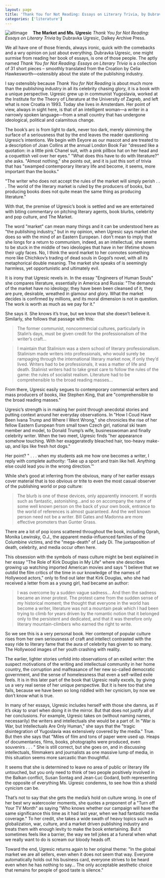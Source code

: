 ```yaml
---
layout: page
title: 'Thank You for Not Reading: Essays on Literary Trivia, by Dubravka Ugresic'
categories: ['literature']
---
```

<p><img src="http://sonnetmedia.net/images/uploads/ugresic.jpeg" style="float:left;margin-right:18px" alt="altimage" /> <strong>The Market and Ms. Ugresic</strong> <em>Thank You for Not Reading: Essays on Literary Trivia</em> by Dubravka Ugresic, Dalkey Archive Press.</p>
<p>We all have one of those friends, always ironic, quick with the comebacks and a wry opinion on just about everything. Dubravka Ugresic, one might surmise from reading her book of essays, is one of those people. The aptly named <em>Thank You for Not Reading: Essays on Literary Trivia</em> is a collection of 31 short pieces &#8211; smoothly translated from the Croation by Celia Hawkesworth&#8212;ostensibly about the state of the publishing industry.</p>
<p>I say ostensibly because <em>Thank You for Not Reading</em> is about much more than the publishing industry in all its celebrity chasing glory, it is a book with a unique perspective. Ugresic grew up in communist Yugoslavia, worked at the Institute for the Theory of Literature at the University of Zagreb, and left what is now Croatia in 1993. Today she lives in Amsterdam. Her point of view, always in sight here, is that of an intelligent woman&#8212;a writer in a narrowly spoken language&#8212;from a small country that has undergone ideological, political and calamitous change. </p>
<p>The book&#8217;s arc is from light to dark, never too dark, merely skimming the surface of a seriousness that by the end leaves the reader questioning Ugresic&#8217;s intentions. We begin with Eeyore as our mascot and are treated to a description of Joan Collins at the annual London Book Fair &quot;dressed like a quotation: in a little pink Chanel suit, with a pink pillbox hat on her head and a coquettish veil over her eyes.&quot; &quot;What does this have to do with literature?&quot; she asks. &quot;Almost nothing,&quot; she points out, and it is just this sort of trivia that has &quot;swamped contemporary literary life and become, it seems, more important than the books.&quot;</p>
<p>&quot;The writer who does not accept the rules of the market will simply perish . . . The world of the literary market is ruled by the producers of books, but producing books does not quite mean the same thing as producing literature.&quot;</p>
<p>With that, the premise of Ugresic&#8217;s book is settled and we are entertained with biting commentary on pitching literary agents, book blurbs, celebrity and pop culture, and The Market.</p>
<p>The word &quot;market&quot; can mean many things and it can be understood here as &quot;the publishing industry,&quot; but in my opinion, when Ugresic says market she does so with the mind of an Eastern European. I don&#8217;t mean to imply that she longs for a return to communism, indeed, as an intellectual, she seems to be stuck in the middle of two ideologies that have in her lifetime shown their ugly faces. No, I think the word market to her connotes something more like Chichikov&#8217;s trading of dead souls in Gogol&#8217;s novel, with all its metaphorical double meaning. The market she speaks of is seemingly harmless, yet opportunistic and ultimately evil. </p>
<p>It is irony that Ugresic revels in. In the essay &quot;Engineers of Human Souls&quot; she compares literature, essentially in America and Russia: &quot;The demands of the market have no ideology; they have been been cleansed of it, they are pure, desirable, wreathed in glamour and glory. What the market decides is confirmed by millions, and its moral dimension is not in question. The work is worth as much as we pay for it.&quot;</p>
<p>She says it. She knows it&#8217;s true, but we know that she doesn&#8217;t believe it. Similarly, she follows that passage with this:</p>
<blockquote>
<p>The former communist, noncommercial cultures, particularly in Stalin&#8217;s days, must be given credit for the professionalism of the writer&#8217;s craft&#8230;</p>
</blockquote>
<blockquote>
<p>I maintain that Stalinism was a stern school of literary professionalism. Stalinism made writers into professionals, who would surely be rampaging through the international literary market now, if only they&#8217;d lived. Writers had to be professionals, it was a matter of life and death. Stalinist writers had to take great care to follow the rules of the game: the rules of socialist realism. Literature had to be comprehensible to the broad reading masses&#8230;</p>
</blockquote>
<p>From there, Ugresic easily segues to contemporary commercial writers and mass producers of books, like Stephen King, that are &quot;comprehensible to the broad reading masses.&quot;</p>
<p>Ugresic&#8217;s strength is in making her point through anecdotal stories and putting context around her everyday observations. In &quot;How I Coud Have Been Ivana Trump and Where I Went Wrong,&quot; she chronicles the rise of her fellow Eastern European from small town Czech girl, national ski team member and model, to Donald Trump&#8217;s wife, businesswoman and finally celebrity writer. When the two meet, Ugresic finds &quot;her appearance somehow touching. With her exaggeratedly bleached hair, too-heavy make-up, and lips like fresh hot dogs.&quot;</p>
<p>Her point? &quot; . . . when my students ask me how one becomes a writer, I reply with complete authority: &#8216;Take up a sport and train like hell. Anything else could lead you in the wrong direction.&#8217;&quot;</p>
<p>While she&#8217;s good at inferring from the obvious, many of her earlier essays cover material that is too obvious or trite to even the most casual observer of the publishing world or pop culture:</p>
<blockquote>
<p>The blurb is one of these devices, only apparently innocent. If words such as fantastic, astonishing&#8230;and so on accompany the name of some well known person on the back of your own book, entrance to the world of references is almost guaranteed. And the well known person need not be a writer. Bill Gates and Madonna are more effective promoters than Gunter Grass. </p>
</blockquote>
<p>There are a lot of pop icons scattered throughout the book, including Oprah, Monika Lewinsky, O.J., the apparent media-influenced families of the Columbine victims, and the &quot;mega-death&quot; of Lady Di. The juxtaposition of death, celebrity, and media occur often here.</p>
<p>This obsession with the symbols of mass culture might be best explained in her essay &quot;The Role of Kirk Douglas in My Life&quot; where she describes growing up watching imported American movies and says &quot;I believe that we outdid the film critics of the time in our knowledge of the names of Hollywood actors,&quot; only to find out later that Kirk Douglas, who she had received a letter from as a young girl, had became an author:</p>
<blockquote>
<p>I was overcome by a sudden vague sadness&#8230; And then the sadness became an inner protest. The protest came from the sudden sense of my historical moment; the thought that everyone in the world has become a writer, literature was not a mountain peak which I had been trying to climb for years driven by the romantic notion that it belonged only to the persistent and dedicated, and that it was therefore only literary mountain-climbers who earned the right to write.</p>
</blockquote>
<p>So we see this is a very personal book. Her contempt of popular culture rises from her own seriousness of craft and intellect contrasted with the easy ride to literary fame that the aura of celebrity has given to so many. The Hollywood images of her youth crashing with reality.</p>
<p>The earlier, lighter stories unfold into observations of an exiled writer: the suspect motivations of the writing and intellectual community in her home country, the corruption and malfeasance of her new so-called democratic government, and the sense of homelessness that even a self-willed exile feels. It is in this later part of the book that Ugresic really excels, by giving us a very real sense of her unique perspective. But it is here too that she fails, because we have been so long riddled with her cynicism, by now we don&#8217;t know what is true.</p>
<p>In many of her essays, Ugresic includes herself with those she damns, as if it&#8217;s okay to snarl when doing it in the mirror. But that does not justify all of her conclusions. For example, Ugresic takes on (without naming names, necessarily) the writers and intellectuals she would be a part of. In &quot;War is War, but Intellectuals Are Only Human,&quot; she says that the &quot;tragic disintegration of Yugoslavia was extensively covered by the media.&quot; True. But then she says that &quot;Miles of film and tons of paper were used up. Heaps of documentaries, films, books, photographs were produced, even souvenirs . . . &quot; She is still correct, but she goes on, and in discussing intellectuals, filmmakers and journalists as one massive lump of media, in this situation seems more sarcastic than thoughtful.</p>
<p>It seems that she is determined to leave no area of public or literary life untouched, but you only need to think of two people positively involved in the Balkan conflict, Susan Sontag and Jean-Luc Godard, both representing the opposite of everything Ms. Ugresic condemns, to see how thin a shield cynicism can be.</p>
<p>That&#8217;s not to say that she gets the media&#8217;s hold on culture wrong. In one of her best wry watercooler moments, she quotes a proponent of a &quot;Turn off Your TV Month&quot; as saying &quot;Who knows whether our campaign will have the same significance this time as it had last year, when we had fantastic media coverage.&quot; To her credit, she takes a wide swath of heavy topics such as globalization, war, culture, and a market driven publishing industry and treats them with enough levity to make the book entertaining. But it sometimes feels like a barrier, the way we tell jokes at a funeral when what we really want to do is scream our bloody heads off.</p>
<p>Toward the end, Ugresic returns again to her original theme: &quot;In the global market we are all sellers, even when it does not seem that way. Everyone automatically holds out his business card, everyone strives to be heard even when he has nothing to say&#8230; The only acceptable aesthetic choice that remains for people of good taste is silence.&quot;</p>

